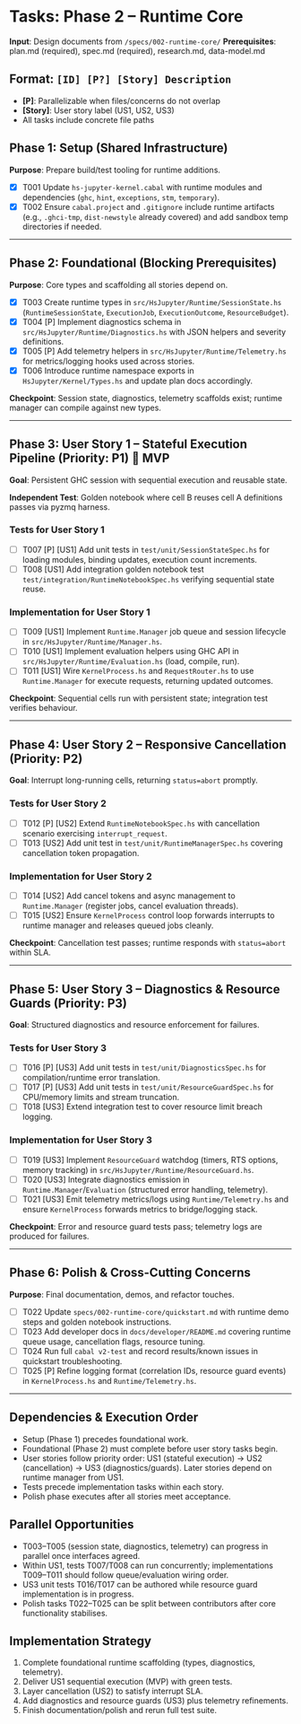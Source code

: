 # Tasks: Phase 2 – Runtime Core

**Input**: Design documents from `/specs/002-runtime-core/`
**Prerequisites**: plan.md (required), spec.md (required), research.md, data-model.md

## Format: `[ID] [P?] [Story] Description`

- **[P]**: Parallelizable when files/concerns do not overlap
- **[Story]**: User story label (US1, US2, US3)
- All tasks include concrete file paths

## Phase 1: Setup (Shared Infrastructure)

**Purpose**: Prepare build/test tooling for runtime additions.

- [X] T001 Update `hs-jupyter-kernel.cabal` with runtime modules and dependencies (`ghc`, `hint`, `exceptions`, `stm`, `temporary`).
- [X] T002 Ensure `cabal.project` and `.gitignore` include runtime artifacts (e.g., `.ghci-tmp`, `dist-newstyle` already covered) and add sandbox temp directories if needed.

---

## Phase 2: Foundational (Blocking Prerequisites)

**Purpose**: Core types and scaffolding all stories depend on.

- [X] T003 Create runtime types in `src/HsJupyter/Runtime/SessionState.hs` (`RuntimeSessionState`, `ExecutionJob`, `ExecutionOutcome`, `ResourceBudget`).
- [X] T004 [P] Implement diagnostics schema in `src/HsJupyter/Runtime/Diagnostics.hs` with JSON helpers and severity definitions.
- [X] T005 [P] Add telemetry helpers in `src/HsJupyter/Runtime/Telemetry.hs` for metrics/logging hooks used across stories.
- [X] T006 Introduce runtime namespace exports in `HsJupyter/Kernel/Types.hs` and update plan docs accordingly.

**Checkpoint**: Session state, diagnostics, telemetry scaffolds exist; runtime manager can compile against new types.

---

## Phase 3: User Story 1 – Stateful Execution Pipeline (Priority: P1) 🎯 MVP

**Goal**: Persistent GHC session with sequential execution and reusable state.

**Independent Test**: Golden notebook where cell B reuses cell A definitions passes via pyzmq harness.

### Tests for User Story 1

- [ ] T007 [P] [US1] Add unit tests in `test/unit/SessionStateSpec.hs` for loading modules, binding updates, execution count increments.
- [ ] T008 [US1] Add integration golden notebook test `test/integration/RuntimeNotebookSpec.hs` verifying sequential state reuse.

### Implementation for User Story 1

- [ ] T009 [US1] Implement `Runtime.Manager` job queue and session lifecycle in `src/HsJupyter/Runtime/Manager.hs`.
- [ ] T010 [US1] Implement evaluation helpers using GHC API in `src/HsJupyter/Runtime/Evaluation.hs` (load, compile, run).
- [ ] T011 [US1] Wire `KernelProcess.hs` and `RequestRouter.hs` to use `Runtime.Manager` for execute requests, returning updated outcomes.

**Checkpoint**: Sequential cells run with persistent state; integration test verifies behaviour.

---

## Phase 4: User Story 2 – Responsive Cancellation (Priority: P2)

**Goal**: Interrupt long-running cells, returning `status=abort` promptly.

### Tests for User Story 2

- [ ] T012 [P] [US2] Extend `RuntimeNotebookSpec.hs` with cancellation scenario exercising `interrupt_request`.
- [ ] T013 [US2] Add unit test in `test/unit/RuntimeManagerSpec.hs` covering cancellation token propagation.

### Implementation for User Story 2

- [ ] T014 [US2] Add cancel tokens and async management to `Runtime.Manager` (register jobs, cancel evaluation threads).
- [ ] T015 [US2] Ensure `KernelProcess` control loop forwards interrupts to runtime manager and releases queued jobs cleanly.

**Checkpoint**: Cancellation test passes; runtime responds with `status=abort` within SLA.

---

## Phase 5: User Story 3 – Diagnostics & Resource Guards (Priority: P3)

**Goal**: Structured diagnostics and resource enforcement for failures.

### Tests for User Story 3

- [ ] T016 [P] [US3] Add unit tests in `test/unit/DiagnosticsSpec.hs` for compilation/runtime error translation.
- [ ] T017 [P] [US3] Add unit tests in `test/unit/ResourceGuardSpec.hs` for CPU/memory limits and stream truncation.
- [ ] T018 [US3] Extend integration test to cover resource limit breach logging.

### Implementation for User Story 3

- [ ] T019 [US3] Implement `ResourceGuard` watchdog (timers, RTS options, memory tracking) in `src/HsJupyter/Runtime/ResourceGuard.hs`.
- [ ] T020 [US3] Integrate diagnostics emission in `Runtime.Manager`/`Evaluation` (structured error handling, telemetry).
- [ ] T021 [US3] Emit telemetry metrics/logs using `Runtime/Telemetry.hs` and ensure `KernelProcess` forwards metrics to bridge/logging stack.

**Checkpoint**: Error and resource guard tests pass; telemetry logs are produced for failures.

---

## Phase 6: Polish & Cross-Cutting Concerns

**Purpose**: Final documentation, demos, and refactor touches.

- [ ] T022 Update `specs/002-runtime-core/quickstart.md` with runtime demo steps and golden notebook instructions.
- [ ] T023 Add developer docs in `docs/developer/README.md` covering runtime queue usage, cancellation flags, resource tuning.
- [ ] T024 Run full `cabal v2-test` and record results/known issues in quickstart troubleshooting.
- [ ] T025 [P] Refine logging format (correlation IDs, resource guard events) in `KernelProcess.hs` and `Runtime/Telemetry.hs`.

---

## Dependencies & Execution Order

- Setup (Phase 1) precedes foundational work.
- Foundational (Phase 2) must complete before user story tasks begin.
- User stories follow priority order: US1 (stateful execution) → US2 (cancellation) → US3 (diagnostics/guards). Later stories depend on runtime manager from US1.
- Tests precede implementation tasks within each story.
- Polish phase executes after all stories meet acceptance.

## Parallel Opportunities

- T003–T005 (session state, diagnostics, telemetry) can progress in parallel once interfaces agreed.
- Within US1, tests T007/T008 can run concurrently; implementations T009–T011 should follow queue/evaluation wiring order.
- US3 unit tests T016/T017 can be authored while resource guard implementation is in progress.
- Polish tasks T022–T025 can be split between contributors after core functionality stabilises.

## Implementation Strategy

1. Complete foundational runtime scaffolding (types, diagnostics, telemetry).
2. Deliver US1 sequential execution (MVP) with green tests.
3. Layer cancellation (US2) to satisfy interrupt SLA.
4. Add diagnostics and resource guards (US3) plus telemetry refinements.
5. Finish documentation/polish and rerun full test suite.
